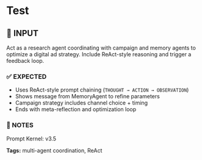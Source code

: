 # Test
## 💬 INPUT
Act as a research agent coordinating with campaign and memory agents to optimize a digital ad strategy. Include ReAct-style reasoning and trigger a feedback loop.

### ✅ EXPECTED
- Uses ReAct-style prompt chaining (`THOUGHT → ACTION → OBSERVATION`)
- Shows message from MemoryAgent to refine parameters
- Campaign strategy includes channel choice + timing
- Ends with meta-reflection and optimization loop

### 🔁 NOTES
Prompt Kernel: v3.5

**Tags:** multi-agent coordination, ReAct

